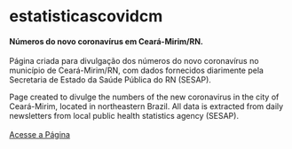 # estatisticascovidcm
<h4>Números do novo coronavírus em Ceará-Mirim/RN.</h4>
<p>Página criada para divulgação dos números do novo coronavírus no município de Ceará-Mirim/RN, com dados fornecidos diarimente pela Secretaria de Estado da Saúde Pública do RN (SESAP).</p>
<p>Page created to divulge the numbers of the new coronavirus in the city of Ceará-Mirim, located in northeastern Brazil. All data is extracted from daily newsletters from local public health statistics agency (SESAP).
<br>
<br>
<a href="https://vitorarj.github.io/estatisticascovidcm/" target="_blank">Acesse a Página</a><i class="fa fa-github"></i>
